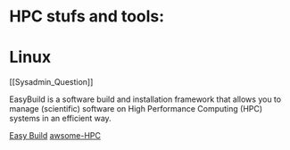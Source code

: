 # HPC stufs and tools:
# Linux
[[Sysadmin_Question]]

EasyBuild is a software build and installation framework that allows you to manage (scientific) software on High Performance Computing (HPC) systems in an efficient way.

[Easy Build](://docs.easybuild.io/what-is-easybuild/)
[awsome-HPC](https://github.com/trevor-vincent/awesome-high-performance-computing)

